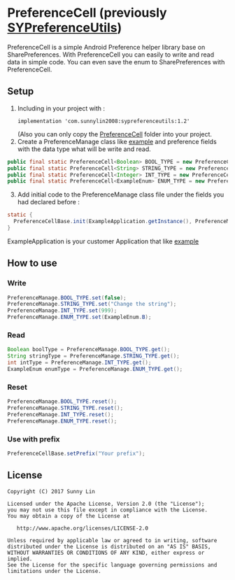 # PreferenceCell (previously [SYPreferenceUtils](https://github.com/SunnyLin2008/SYPreferenceUtils))

PreferenceCell is a simple Android Preference helper library base on SharePreferences. With PreferenceCell you can easily to write and read  data in simple code. You can even save the enum to SharePreferences with PreferenceCell.


## Setup


1. Including in your project  with :
    ```
    implementation 'com.sunnylin2008:sypreferenceutils:1.2'
    ```
    (Also you can only copy the [PreferenceCell](https://github.com/SunnyLin2008/PreferenceCell/blob/master/preferencecell/src/main/java/com/sunnylin/preferencecell/) folder into your project.
2. Create a PreferenceManage class like [example](https://github.com/SunnyLin2008/PreferenceCell/blob/master/sample/src/main/java/com/example/sunnylin/preferencecell/PreferenceManage.java) and preference fields with the data type what will be write and read.
```java
public final static PreferenceCell<Boolean> BOOL_TYPE = new PreferenceCell<>(true); //a bool value preference 
public final static PreferenceCell<String> STRING_TYPE = new PreferenceCell<>(""); //a String value preference 
public final static PreferenceCell<Integer> INT_TYPE = new PreferenceCell<>(2); //a int value preference 
public final static PreferenceCell<ExampleEnum> ENUM_TYPE = new PreferenceCell<>(ExampleEnum.A); //a enum value that you declare and want to read and write to the preference.
```
3. Add initial code to the PreferenceManage class file under the fields you had declared before :
```java
static {
  PreferenceCellBase.init(ExampleApplication.getInstance(), PreferenceManage.class);
}
```
  ExampleApplication is your customer Application that like [example](https://github.com/SunnyLin2008/PreferenceCell/blob/master/sample/src/main/java/com/example/sunnylin/preferencecell/ExampleApplication.java)

## How to use

### Write
```java
PreferenceManage.BOOL_TYPE.set(false);
PreferenceManage.STRING_TYPE.set("Change the string");
PreferenceManage.INT_TYPE.set(999);
PreferenceManage.ENUM_TYPE.set(ExampleEnum.B);
```
### Read
```java
Boolean boolType = PreferenceManage.BOOL_TYPE.get();
String stringType = PreferenceManage.STRING_TYPE.get();
int intType = PreferenceManage.INT_TYPE.get();
ExampleEnum enumType = PreferenceManage.ENUM_TYPE.get();
 ```
 ### Reset
 ```java
 PreferenceManage.BOOL_TYPE.reset();
 PreferenceManage.STRING_TYPE.reset();
 PreferenceManage.INT_TYPE.reset();
 PreferenceManage.ENUM_TYPE.reset();
  ```
 ### Use with prefix
 ```java
 PreferenceCellBase.setPrefix("Your prefix");
 ```

## License

```
Copyright (C) 2017 Sunny Lin

Licensed under the Apache License, Version 2.0 (the "License");
you may not use this file except in compliance with the License.
You may obtain a copy of the License at

   http://www.apache.org/licenses/LICENSE-2.0

Unless required by applicable law or agreed to in writing, software
distributed under the License is distributed on an "AS IS" BASIS,
WITHOUT WARRANTIES OR CONDITIONS OF ANY KIND, either express or implied.
See the License for the specific language governing permissions and
limitations under the License.
```
